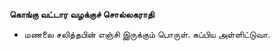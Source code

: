 **கொங்கு வட்டார வழக்குச் சொல்லகராதி**
- மணலை சலித்தபின் எஞ்சி இருக்கும் பொருள். கப்பிய அள்ளிட்டுவா.

